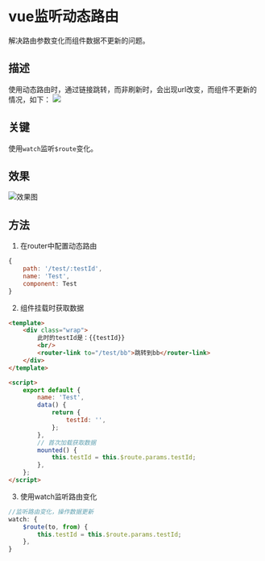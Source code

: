# vue监听动态路由

解决路由参数变化而组件数据不更新的问题。

## 描述
使用动态路由时，通过链接跳转，而非刷新时，会出现url改变，而组件不更新的情况，如下：
![](http://p9secbq22.bkt.clouddn.com/18-6-5/2712900.jpg)


## 关键

使用`watch`监听`$route`变化。

## 效果

![效果图](http://p9secbq22.bkt.clouddn.com/18-6-5/39253359.jpg)

## 方法

1. 在router中配置动态路由

```js
{
    path: '/test/:testId',
    name: 'Test',
    component: Test
}
```

2. 组件挂载时获取数据

```html
<template>
	<div class="wrap">
		此时的testId是：{{testId}}
		<br/>
		<router-link to="/test/bb">跳转到bb</router-link>
	</div>
</template>

<script>
    export default {
        name: 'Test',
        data() {
            return {
                testId: '',
            };
        },
        // 首次加载获取数据
        mounted() {
            this.testId = this.$route.params.testId;
        },
    };
</script>
```

3. 使用watch监听路由变化

```js
//监听路由变化，操作数据更新
watch: {
    $route(to, from) {
        this.testId = this.$route.params.testId;
    },
}
```
